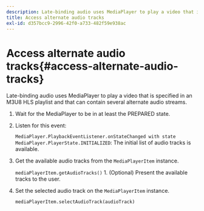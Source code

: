 ```yaml
---
description: Late-binding audio uses MediaPlayer to play a video that is specified in an M3U8 HLS playlist and that can contain several alternate audio streams.
title: Access alternate audio tracks
exl-id: d357bcc9-2996-42f0-a733-482f59e938ac
---
```

# Access alternate audio tracks{#access-alternate-audio-tracks}

Late-binding audio uses MediaPlayer to play a video that is specified in an M3U8 HLS playlist and that can contain several alternate audio streams.

1. Wait for the MediaPlayer to be in at least the PREPARED state.
1. Listen for this event:

   `MediaPlayer.PlaybackEventListener.onStateChanged with state MediaPlayer.PlayerState.INITIALIZED`: The initial list of audio tracks is available. 

1. Get the available audio tracks from the `MediaPlayerItem` instance.

   `mediaPlayerItem.getAudioTracks()` 1. (Optional) Present the available tracks to the user.
1. Set the selected audio track on the `MediaPlayerItem` instance.

   `mediaPlayerItem.selectAudioTrack(audioTrack)`
